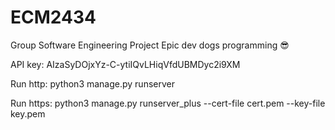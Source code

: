 # ECM2434
Group Software Engineering Project
Epic dev dogs programming 😎

API key:
AIzaSyDOjxYz-C-ytiIQvLHiqVfdUBMDyc2i9XM


Run http:
python3 manage.py runserver

Run https:
python3 manage.py runserver_plus --cert-file cert.pem --key-file key.pem